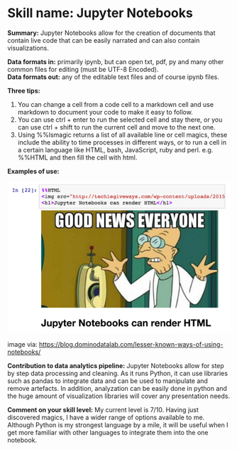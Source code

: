 # Skill name: Jupyter Notebooks

**Summary:** Jupyter Notebooks allow for the creation of documents that contain live code that can be easily narrated and can also contain visualizations.

**Data formats in:**  primarily ipynb, but can open txt, pdf, py and many other common files for editing (must be UTF-8 Encoded).   
**Data formats out:**  any of the editable text files and of course ipynb files.

**Three tips:**  
1.  You can change a cell from a code cell to a markdown cell and use markdown to document your code to make it easy to follow.
2.  You can use ctrl + enter to run the selected cell and stay there, or you can use ctrl + shift to run the current cell and move to the next one.
3.  Using %%lsmagic returns a list of all available line or cell magics, these include the ability to time processes in different ways, or to run a cell in a certain language like HTML, bash, JavaScript, ruby and perl. e.g. %%HTML and then fill the cell with html.

**Examples of use:**

![Using %%HTML](images/jupyter/html.PNG)   

image via: https://blog.dominodatalab.com/lesser-known-ways-of-using-notebooks/  

**Contribution to data analytics pipeline:** Jupyter Notebooks allow for step by step data processing and cleaning. As it runs Python, it can use libraries such as pandas to integrate data and can be used to manipulate and remove artefacts. In addition, analyzation can be easily done in python and the huge amount of visualization libraries will cover any presentation needs.

**Comment on your skill level:** My current level is 7/10. Having just discovered magics, I have a wider range of options available to me. Although Python is my strongest language by a mile, it will be useful when I get more familiar with other languages to integrate them into the one notebook.
